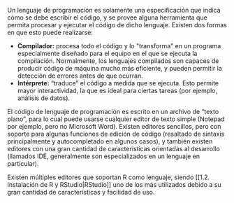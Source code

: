 Un lenguaje de programación es solamente una especificación que indica cómo se debe escribir el código, y se provee alguna herramienta que permita procesar y ejecutar el código de dicho lenguaje. Existen dos formas en que esto puede realizarse:
- **Compilador:** procesa todo el código y lo "transforma" en un programa especialmente diseñado para el equipo en el que se ejecuta la compilación. Normalmente, los lenguajes compilados son capaces de producir código de máquina mucho más eficiente, y pueden permitir la detección de errores antes de que ocurran.
- **Intérprete:** “traduce” el código a medida que se ejecuta. Esto permite mayor interactividad, la que es ideal para ciertas tareas (por ejemplo, análisis de datos).

El código de lenguaje de programación es escrito en un archivo de “texto plano”, para lo cual puede usarse cualquier editor de texto simple (Notepad por ejemplo, pero no Microsoft Word). Existen editores sencillos, pero con soporte para algunas funciones de edición de código (resaltado de sintaxis principalmente y autocompletado en algunos casos), y también existen editores con una gran cantidad de características orientadas al desarrollo (llamados IDE, generalmente son especializados en un lenguaje en particular).

Existen múltiples editores que soportan R como lenguaje, siendo [[1.2. Instalación de R y RStudio|RStudio]] uno de los más utilizados debido a su gran cantidad de características y facilidad de uso.